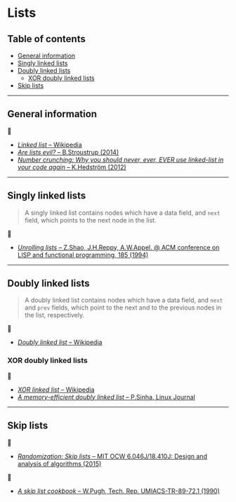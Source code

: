 # Lists

## Table of contents

* [General information](#general-information)
* [Singly linked lists](#singly-linked-lists)
* [Doubly linked lists](#doubly-linked-lists)
	* [XOR doubly linked lists](#xor-doubly-linked-lists)
* [Skip lists](#skip-lists)

---

## General information

:link:

* [*Linked list* &ndash; Wikipedia](https://en.wikipedia.org/wiki/Linked_list)
* [*Are lists evil?* &ndash; B.Stroustrup (2014)](https://isocpp.org/blog/2014/06/stroustrup-lists)
* [*Number crunching: Why you should never, ever, EVER use linked-list in your code again* &ndash; K.Hedstr&ouml;m (2012)](https://kjellkod.wordpress.com/2012/02/25/why-you-should-never-ever-ever-use-linked-list-in-your-code-again/)

---

## Singly linked lists

> A singly linked list contains nodes which have a data field, and `next` field, which points to the next node in the list.

:page_facing_up:

* [*Unrolling lists* &ndash; Z.Shao, J.H.Reppy, A.W.Appel. @ ACM conference on LISP and functional programming, 185 (1994)](http://flint.cs.yale.edu/flint/publications/listrep.ps.gz)

---

## Doubly linked lists

> A doubly linked list contains nodes which have a data field, and `next` and `prev` fields, which point to the next and to the previous nodes in the list, respectively.

:link:

* [*Doubly linked list* &ndash; Wikipedia](https://en.wikipedia.org/wiki/Doubly_linked_list)

### XOR doubly linked lists

:link:

* [*XOR linked list* &ndash; Wikipedia](https://en.wikipedia.org/wiki/XOR_linked_list)
* [*A memory-efficient doubly linked list* &ndash; P.Sinha, Linux Journal](https://www.linuxjournal.com/article/6828)

---

## Skip lists

:movie_camera:

* [*Randomization: Skip lists* &ndash; MIT OCW 6.046J/18.410J: Design and analysis of algorithms (2015)](https://www.youtube.com/watch?v=2g9OSRKJuzM)

:page_facing_up:

* [*A skip list cookbook* &ndash; W.Pugh, Tech. Rep. UMIACS-TR-89-72.1 (1990)](http://cglab.ca/~morin/teaching/5408/refs/p90b.pdf)
